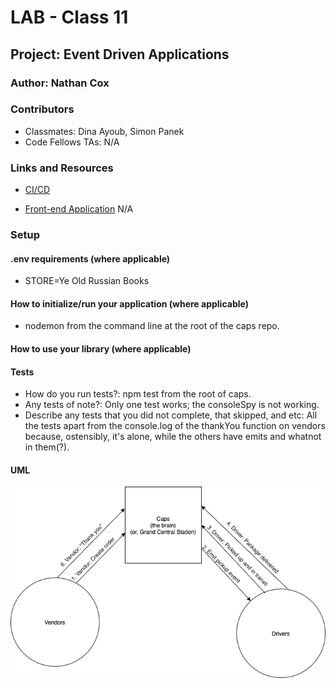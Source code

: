 # LAB - Class 11

## Project: Event Driven Applications

### Author: Nathan Cox

### Contributors

- Classmates: Dina Ayoub, Simon Panek
- Code Fellows TAs: N/A

### Links and Resources

- [CI/CD](https://github.com/401-advanced-javascript-nathanRcox/caps/actions)
<!-- - [Back-end Server URL](http://xyz.com) (when applicable) -->
- [Front-end Application]() N/A

### Setup

#### .env requirements (where applicable)

- STORE=Ye Old Russian Books

#### How to initialize/run your application (where applicable)

- nodemon from the command line at the root of the caps repo.

#### How to use your library (where applicable)

#### Tests

- How do you run tests?: npm test from the root of caps.
- Any tests of note?: Only one test works; the consoleSpy is not working.
- Describe any tests that you did not complete, that skipped, and etc: All the tests apart from the console.log of the thankYou function on vendors because, ostensibly, it's alone, while the others have emits and whatnot in them(?).

#### UML
![UML](./assests/UML-lab11.png)
